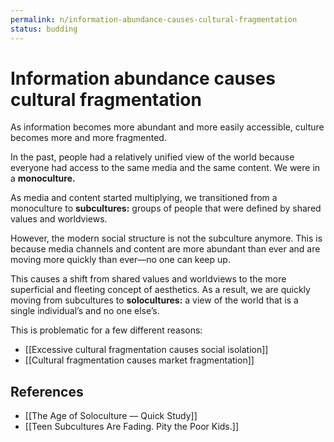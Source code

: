 ```yaml
---
permalink: n/information-abundance-causes-cultural-fragmentation
status: budding
---
```

# Information abundance causes cultural fragmentation

As information becomes more abundant and more easily accessible, culture becomes more and more fragmented.

In the past, people had a relatively unified view of the world because everyone had access to the same media and the same content. We were in a **monoculture.**

As media and content started multiplying, we transitioned from a monoculture to **subcultures:** groups of people that were defined by shared values and worldviews.

However, the modern social structure is not the subculture anymore. This is because media channels and content are more abundant than ever and are moving more quickly than ever—no one can keep up.

This causes a shift from shared values and worldviews to the more superficial and fleeting concept of aesthetics. As a result, we are quickly moving from subcultures to **solocultures:** a view of the world that is a single individual’s and no one else’s.

This is problematic for a few different reasons:

- [[Excessive cultural fragmentation causes social isolation]]
- [[Cultural fragmentation causes market fragmentation]]

## References

- [[The Age of Soloculture — Quick Study]]
- [[Teen Subcultures Are Fading. Pity the Poor Kids.]]
